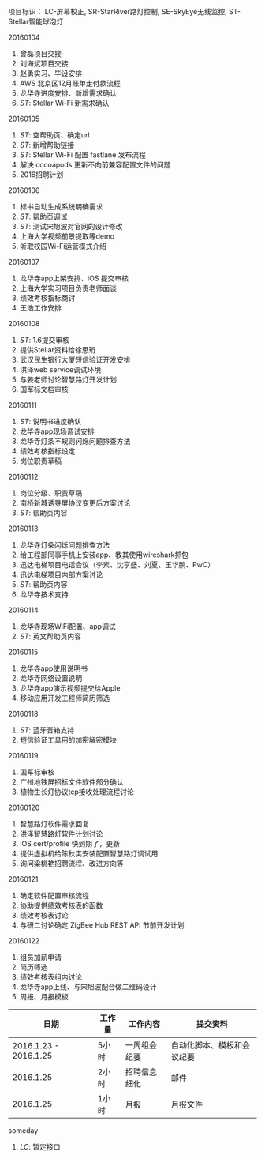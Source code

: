 项目标识： LC-屏幕校正, SR-StarRiver路灯控制, SE-SkyEye无线监控, ST-Stellar智能球泡灯

20160104

1. 曾磊项目交接
1. 刘海斌项目交接
1. 赵勇实习、毕设安排
1. AWS 北京区12月账单走付款流程
1. 龙华寺进度安排、新增需求确认
1. *ST*: Stellar Wi-Fi 新需求确认

20160105

1. *ST*: 空帮助页、确定url
1. *ST*: 新增帮助链接
1. *ST*: Stellar Wi-Fi 配置 fastlane 发布流程
1. 解决 cocoapods 更新不向前兼容配置文件的问题
1. 2016招聘计划

20160106

1. 标书自动生成系统明确需求
1. *ST*: 帮助页调试
1. *ST*: 测试宋旭波对官网的设计修改
1. 上海大学视频前景提取等demo
1. 听取校园Wi-Fi运营模式介绍

20160107

1. 龙华寺app上架安排、iOS 提交审核
1. 上海大学实习项目负责老师面谈
1. 绩效考核指标商讨
1. 王浩工作安排

20160108

1. *ST*: 1.6提交审核
1. 提供Stellar资料给徐思珩
1. 武汉民生银行大厦短信验证开发安排
1. 洪泽web service调试环境
1. 与姜老师讨论智慧路灯开发计划
1. 国军标文档审核

20160111

1. *ST*: 说明书进度确认
1. 龙华寺app现场调试安排
1. 龙华寺灯条不规则闪烁问题排查方法
1. 绩效考核指标设定
1. 岗位职责草稿

20160112

1. 岗位分级、职责草稿
1. 南桥新城诱导屏协议变更后方案讨论
1. *ST*: 帮助页内容

20160113

1. 龙华寺灯条闪烁问题排查方法
1. 给工程部同事手机上安装app、教其使用wireshark抓包
1. 迅达电梯项目电话会议（李素、沈亨盛、刘夏、王华鹏、PwC）
1. 迅达电梯项目内部方案讨论
1. *ST*: 帮助页内容
1. 龙华寺技术支持

20160114

1. 龙华寺现场WiFi配置、app调试
1. *ST*: 英文帮助页内容

20160115

1. 龙华寺app使用说明书
1. 龙华寺网络设置说明
1. 龙华寺app演示视频提交给Apple
1. 移动应用开发工程师简历筛选

20160118

1. *ST*: 蓝牙音箱支持
1. 短信验证工具用的加密解密模块

20160119

1. 国军标审核
1. 广州地铁屏招标文件软件部分确认
1. 植物生长灯协议tcp接收处理流程讨论

20160120

1. 智慧路灯软件需求回复
1. 洪泽智慧路灯软件计划讨论
1. iOS cert/profile 快到期了，更新
1. 提供虚拟机给陈秋实安装配置智慧路灯调试用
1. 询问梁桃艳招聘流程、改进方向等

20160121

1. 确定软件配置审核流程
1. 协助提供绩效考核表的函数
1. 绩效考核表讨论
1. 与研二讨论确定 ZigBee Hub REST API 节前开发计划

20160122

1. 组员加薪申请
1. 简历筛选
1. 绩效考核表组内讨论
1. 龙华寺app上线、与宋旭波配合做二维码设计
1. 周报、月报模板


日期  | 工作量 | 工作内容 | 提交资料
-----|-------| --------|-----
2016.1.23 - 2016.1.25 | 5小时 | 一周组会纪要 | 自动化脚本、模板和会议纪要
2016.1.25 | 2小时 | 招聘信息细化 | 邮件
2016.1.25 | 1小时 | 月报 | 月报文件

someday

1. *LC*: 暂定接口

[//]: # (comment)
